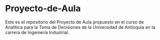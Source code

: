 # Proyecto-de-Aula
Este es el repositorio del Proyecto de Aula propuesto en el curso de Analítica para la Toma de Decisiones de la Universidad de Antioquia en la carrera de Ingeniería Industrial. 
